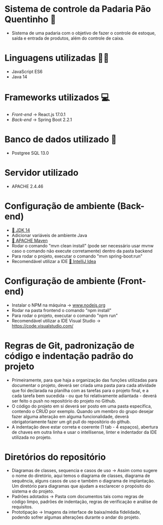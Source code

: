 # Sistema de controle da Padaria Pão Quentinho 🍞
* Sistema de uma padaria com o objetivo de fazer o controle de estoque, saída e entrada de produtos, além do controle de caixa.

# Linguagens utilizadas 👨‍💻
* JavaScript ES6
* Java 14

# Frameworks utilizados 💻
* *Front-end* -> React.js 17.0.1
* *Back-end* -> Spring Boot 2.2.1

# Banco de dados utilizado 💾
* Postgree SQL 13.0

# Servidor utilizado 
* APACHE 2.4.46

# Configuração de ambiente (Back-end)
* <a href="https://www.oracle.com/br/java/technologies/javase/jdk14-archive-downloads.html">🔗 JDK 14</a>
* Adicionar variáveis de ambiente Java
* <a href="https://maven.apache.org/download.cgi">🔗 APACHE Maven</a>
* Rodar o comando "mvn clean install" (pode ser necessário usar mvnw caso o comando não execute corretamente) dentro da pasta backend 
* Para rodar o projeto, executar o comando "mvn spring-boot:run"
* Recomendável utilizar a IDE <a href="https://www.jetbrains.com/pt-br/idea/download/">🔗 IntelliJ Idea</a>

# Configuração de ambiente (Front-end)
* Instalar o NPM na máquina -> www.nodejs.org
* Rodar na pasta frontend o comando "npm install" 
* Para rodar o projeto, executar o comando "npm run"
* Recomendável utilizar a IDE Visual Studio -> https://code.visualstudio.com/

# Regras de Git, padronização de código e indentação padrão do projeto
* Primeiramente, para que haja a organização das funções utilizadas para documentar o projeto, deverá ser criada uma pasta para cada atividade que foi declarada na planilha com as tarefas para o projeto final, e a cada tarefa bem sucedida - ou que foi relativamente adiantada - deverá ser feito o push no repositório do projeto no Github. 
* O código do projeto em si deverá ser posto em uma pasta específica, contendo o CRUD por exemplo. Quando um membro do grupo desejar fazer alguma alteração em alguma funcionalidade, deverá obrigatoriamente fazer um git pull do repositório do github.
* A indentação deve estar correta e coerente (1 tab - 4 espaços), abertura de chaves em outra linha e usar o intellisense, linter e indentador da IDE utilizada no projeto.

# Diretórios do repositório
* Diagramas de classes, sequencia e casos de uso -> Assim como sugere o nome do diretório, aqui temos o diagrama de classes, diagrama de sequência, alguns casos de uso e também o diagrama de implantação. Um diretório para diagramas que ajudam a esclarecer o propósito do sistema e do projeto.
* Padrões adotados -> Pasta com documentos tais como regras de código limpo, padrões de indentação, regras de verificação e análise de requisitos.
* Prototipação -> Imagens da interface de baixa/média fidelidade, podendo sofrer algumas alterações durante o andar do projeto.

